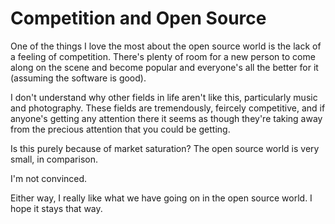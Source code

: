 # Competition and Open Source

One of the things I love the most about the open source world is the lack
of a feeling of competition. There's plenty of room for a new person to
come along on the scene and become popular and everyone's all the better
for it (assuming the software is good).

I don't understand why other fields in life aren't like this, particularly
music and photography. These fields are tremendously, feircely competitive,
and if anyone's getting any attention there it seems as though they're taking
away from the precious attention that you could be getting.

Is this purely because of market saturation? The open source world is very small, in comparison.

I'm not convinced.

Either way, I really like what we have going on in the open source world. I hope it stays that way.
